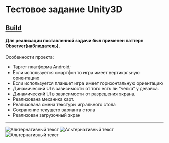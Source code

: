 # Тестовое задание Unity3D
## [Build](https://github.com/Crozen93/TestTaskCards/blob/main/Build/build.apk "Android Build")
#### Для реализации поставленной задачи был применен паттерн Observer(наблюдатель).
Особенности проекта:
- Таргет платформа Android;
- Если используется смартфон то игра имеет вертикальную ориентацию
- Если используется планшет игра имеет горизонтальную ориентацию
- Динамический UI в зависимости от того есть ли “чёлка” у девайса.
- Динамический UI в зависимости от разрешения экрана.
- Реализована механика карт.
- Реализована смена текстуры игрального стола
- Сохранение текущего варианта стола
- Реализован загрузочный экран
---
![Альтернативный текст](https://github.com/Crozen93/Test-Task-Cards/blob/main/Picture/Game_Landscope.png)
![Альтернативный текст](https://github.com/Crozen93/Test-Task-Cards/blob/main/Picture/Game_Portrait%202.png)
![Альтернативный текст](https://github.com/Crozen93/Test-Task-Cards/blob/main/Picture/Game_Portrait.png)
